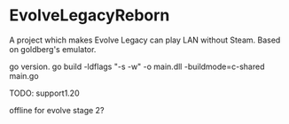 # EvolveLegacyReborn
A project which makes Evolve Legacy can play LAN without Steam. Based on goldberg's emulator.

go version.
go build -ldflags "-s -w" -o main.dll -buildmode=c-shared main.go

TODO: 
support1.20 

offline for evolve stage 2?
